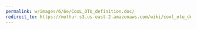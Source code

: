 ```yaml
---
permalink: w/images/6/6e/CoxL_OTU_definition.doc/
redirect_to: https://mothur.s3.us-east-2.amazonaws.com/wiki/coxl_otu_definition.doc
---
```


